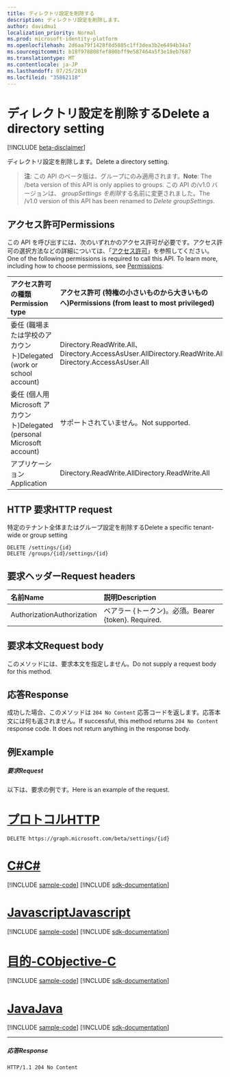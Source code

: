 ```yaml
---
title: ディレクトリ設定を削除する
description: ディレクトリ設定を削除します。
author: davidmu1
localization_priority: Normal
ms.prod: microsoft-identity-platform
ms.openlocfilehash: 2d6aa79f1428f8d5885c1ff3dea3b2e6494b34a7
ms.sourcegitcommit: b18f978808fef800bff9e587464a5f3e18eb7687
ms.translationtype: MT
ms.contentlocale: ja-JP
ms.lasthandoff: 07/25/2019
ms.locfileid: "35862118"
---
```

# <a name="delete-a-directory-setting"></a><span data-ttu-id="c8841-103">ディレクトリ設定を削除する</span><span class="sxs-lookup"><span data-stu-id="c8841-103">Delete a directory setting</span></span>

[!INCLUDE [beta-disclaimer](../../includes/beta-disclaimer.md)]

<span data-ttu-id="c8841-104">ディレクトリ設定を削除します。</span><span class="sxs-lookup"><span data-stu-id="c8841-104">Delete a directory setting.</span></span>

> <span data-ttu-id="c8841-105">**注**: この API のベータ版は、グループにのみ適用されます。</span><span class="sxs-lookup"><span data-stu-id="c8841-105">**Note**: The /beta version of this API is only applies to groups.</span></span> <span data-ttu-id="c8841-106">この API の/v1.0 バージョンは、 *groupSettings を削除*する名前に変更されました。</span><span class="sxs-lookup"><span data-stu-id="c8841-106">The /v1.0 version of this API has been renamed to *Delete groupSettings*.</span></span>

## <a name="permissions"></a><span data-ttu-id="c8841-107">アクセス許可</span><span class="sxs-lookup"><span data-stu-id="c8841-107">Permissions</span></span>
<span data-ttu-id="c8841-p102">この API を呼び出すには、次のいずれかのアクセス許可が必要です。アクセス許可の選択方法などの詳細については、「[アクセス許可](/graph/permissions-reference)」を参照してください。</span><span class="sxs-lookup"><span data-stu-id="c8841-p102">One of the following permissions is required to call this API. To learn more, including how to choose permissions, see [Permissions](/graph/permissions-reference).</span></span>

|<span data-ttu-id="c8841-110">アクセス許可の種類</span><span class="sxs-lookup"><span data-stu-id="c8841-110">Permission type</span></span>      | <span data-ttu-id="c8841-111">アクセス許可 (特権の小さいものから大きいものへ)</span><span class="sxs-lookup"><span data-stu-id="c8841-111">Permissions (from least to most privileged)</span></span>              |
|:--------------------|:---------------------------------------------------------|
|<span data-ttu-id="c8841-112">委任 (職場または学校のアカウント)</span><span class="sxs-lookup"><span data-stu-id="c8841-112">Delegated (work or school account)</span></span> | <span data-ttu-id="c8841-113">Directory.ReadWrite.All、Directory.AccessAsUser.All</span><span class="sxs-lookup"><span data-stu-id="c8841-113">Directory.ReadWrite.All, Directory.AccessAsUser.All</span></span>    |
|<span data-ttu-id="c8841-114">委任 (個人用 Microsoft アカウント)</span><span class="sxs-lookup"><span data-stu-id="c8841-114">Delegated (personal Microsoft account)</span></span> | <span data-ttu-id="c8841-115">サポートされていません。</span><span class="sxs-lookup"><span data-stu-id="c8841-115">Not supported.</span></span>    |
|<span data-ttu-id="c8841-116">アプリケーション</span><span class="sxs-lookup"><span data-stu-id="c8841-116">Application</span></span> | <span data-ttu-id="c8841-117">Directory.ReadWrite.All</span><span class="sxs-lookup"><span data-stu-id="c8841-117">Directory.ReadWrite.All</span></span> |

## <a name="http-request"></a><span data-ttu-id="c8841-118">HTTP 要求</span><span class="sxs-lookup"><span data-stu-id="c8841-118">HTTP request</span></span>
<!-- { "blockType": "ignored" } -->
<span data-ttu-id="c8841-119">特定のテナント全体またはグループ設定を削除する</span><span class="sxs-lookup"><span data-stu-id="c8841-119">Delete a specific tenant-wide or group setting</span></span>
```http
DELETE /settings/{id}
DELETE /groups/{id}/settings/{id}

```
## <a name="request-headers"></a><span data-ttu-id="c8841-120">要求ヘッダー</span><span class="sxs-lookup"><span data-stu-id="c8841-120">Request headers</span></span>
| <span data-ttu-id="c8841-121">名前</span><span class="sxs-lookup"><span data-stu-id="c8841-121">Name</span></span>       | <span data-ttu-id="c8841-122">説明</span><span class="sxs-lookup"><span data-stu-id="c8841-122">Description</span></span>|
|:---------------|:----------|
| <span data-ttu-id="c8841-123">Authorization</span><span class="sxs-lookup"><span data-stu-id="c8841-123">Authorization</span></span>  | <span data-ttu-id="c8841-p103">ベアラー {トークン}。必須。</span><span class="sxs-lookup"><span data-stu-id="c8841-p103">Bearer {token}. Required.</span></span> |

## <a name="request-body"></a><span data-ttu-id="c8841-126">要求本文</span><span class="sxs-lookup"><span data-stu-id="c8841-126">Request body</span></span>
<span data-ttu-id="c8841-127">このメソッドには、要求本文を指定しません。</span><span class="sxs-lookup"><span data-stu-id="c8841-127">Do not supply a request body for this method.</span></span>

## <a name="response"></a><span data-ttu-id="c8841-128">応答</span><span class="sxs-lookup"><span data-stu-id="c8841-128">Response</span></span>

<span data-ttu-id="c8841-p104">成功した場合、このメソッドは `204 No Content` 応答コードを返します。応答本文には何も返されません。</span><span class="sxs-lookup"><span data-stu-id="c8841-p104">If successful, this method returns `204 No Content` response code. It does not return anything in the response body.</span></span>

## <a name="example"></a><span data-ttu-id="c8841-131">例</span><span class="sxs-lookup"><span data-stu-id="c8841-131">Example</span></span>
##### <a name="request"></a><span data-ttu-id="c8841-132">要求</span><span class="sxs-lookup"><span data-stu-id="c8841-132">Request</span></span>
<span data-ttu-id="c8841-133">以下は、要求の例です。</span><span class="sxs-lookup"><span data-stu-id="c8841-133">Here is an example of the request.</span></span>

# <a name="httptabhttp"></a>[<span data-ttu-id="c8841-134">プロトコル</span><span class="sxs-lookup"><span data-stu-id="c8841-134">HTTP</span></span>](#tab/http)
<!-- {
  "blockType": "request",
  "name": "delete_directorysetting"
}-->
```http
DELETE https://graph.microsoft.com/beta/settings/{id}
```
# <a name="ctabcsharp"></a>[<span data-ttu-id="c8841-135">C#</span><span class="sxs-lookup"><span data-stu-id="c8841-135">C#</span></span>](#tab/csharp)
[!INCLUDE [sample-code](../includes/snippets/csharp/delete-directorysetting-csharp-snippets.md)]
[!INCLUDE [sdk-documentation](../includes/snippets/snippets-sdk-documentation-link.md)]

# <a name="javascripttabjavascript"></a>[<span data-ttu-id="c8841-136">Javascript</span><span class="sxs-lookup"><span data-stu-id="c8841-136">Javascript</span></span>](#tab/javascript)
[!INCLUDE [sample-code](../includes/snippets/javascript/delete-directorysetting-javascript-snippets.md)]
[!INCLUDE [sdk-documentation](../includes/snippets/snippets-sdk-documentation-link.md)]

# <a name="objective-ctabobjc"></a>[<span data-ttu-id="c8841-137">目的-C</span><span class="sxs-lookup"><span data-stu-id="c8841-137">Objective-C</span></span>](#tab/objc)
[!INCLUDE [sample-code](../includes/snippets/objc/delete-directorysetting-objc-snippets.md)]
[!INCLUDE [sdk-documentation](../includes/snippets/snippets-sdk-documentation-link.md)]

# <a name="javatabjava"></a>[<span data-ttu-id="c8841-138">Java</span><span class="sxs-lookup"><span data-stu-id="c8841-138">Java</span></span>](#tab/java)
[!INCLUDE [sample-code](../includes/snippets/java/delete-directorysetting-java-snippets.md)]
[!INCLUDE [sdk-documentation](../includes/snippets/snippets-sdk-documentation-link.md)]

---

##### <a name="response"></a><span data-ttu-id="c8841-139">応答</span><span class="sxs-lookup"><span data-stu-id="c8841-139">Response</span></span>
<!-- {
  "blockType": "response",
  "truncated": true
} -->
```http
HTTP/1.1 204 No Content
```

<!-- uuid: 8fcb5dbc-d5aa-4681-8e31-b001d5168d79
2015-10-25 14:57:30 UTC -->
<!--
{
  "type": "#page.annotation",
  "description": "Delete directorySetting",
  "keywords": "",
  "section": "documentation",
  "tocPath": "",
  "suppressions": [
  ]
}
-->
